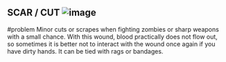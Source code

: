 ## SCAR / CUT ![image](https://user-images.githubusercontent.com/7808279/176216459-4f94fe88-a0a0-42af-a537-0623cbcaf2c8.png)
#problem
Minor cuts or scrapes when fighting zombies or sharp weapons with a small chance. 
With this wound, blood practically does not flow out, so sometimes it is better not to interact with the wound once again if you have dirty hands.
It can be tied with rags or bandages.
